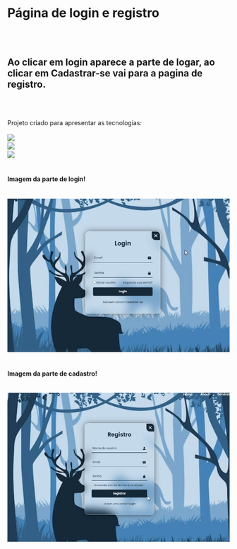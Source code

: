 <h1>Página de login e registro</h2>
<br>
<br>
<h2>Ao clicar em login aparece a parte de logar, ao clicar em Cadastrar-se vai para a pagina de registro. </h1>
<br>
<br>
<p>Projeto criado para apresentar as tecnologias:
<br>
<br>
    <img src="https://img.shields.io/badge/HTML5-E34F26?style=for-the-badge&logo=html5&logoColor=white">
    <br>
    <img src="https://img.shields.io/badge/CSS3-1572B6?style=for-the-badge&logo=css3&logoColor=white">
    <br>
    <img src="https://img.shields.io/badge/JavaScript-F7DF1E?style=for-the-badge&logo=javascript&logoColor=black"></img>
<br>
<br>
<h4> Imagem da parte de login! </h4>
<br>
<img src="https://github.com/JhonatanSamuel/pagina-de-cadastro-e-login/blob/master/assets/login.jpg?raw=true">
<br>
<br>
<h4> Imagem da parte de cadastro! </h4>
<br>
<img src="https://github.com/JhonatanSamuel/pagina-de-cadastro-e-login/blob/master/assets/registro.jpg?raw=true">
